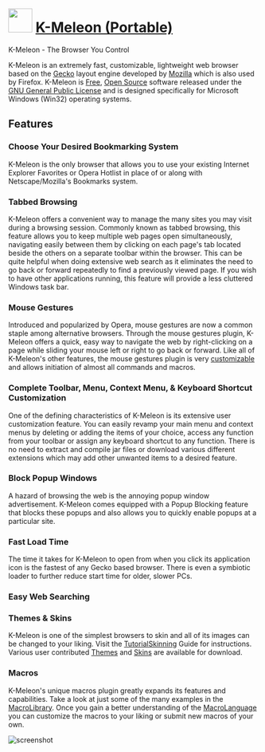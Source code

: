 ﻿# <img src="https://cdn.jsdelivr.net/gh/chtof/chocolatey-packages/manual/k-meleon.portable/k-meleon.portable.png" width="48" height="48"/> [K-Meleon (Portable)](https://chocolatey.org/packages/k-meleon.portable)

K-Meleon - The Browser You Control

K-Meleon is an extremely fast, customizable, lightweight web browser based on the [Gecko](http://developer.mozilla.org/en/docs/Gecko) layout engine developed by [Mozilla](http://www.mozilla.org) which is also used by Firefox. K-Meleon is [Free](http://www.gnu.org/philosophy/free-sw.html), [Open Source](http://www.opensource.org/docs/definition.php) software released under the [GNU General Public License](http://www.gnu.org/licenses/licenses.html) and is designed specifically for Microsoft Windows (Win32) operating systems.

## Features

### Choose Your Desired Bookmarking System
K-Meleon is the only browser that allows you to use your existing Internet Explorer Favorites or Opera Hotlist in place of or along with Netscape/Mozilla's Bookmarks system.

### Tabbed Browsing
K-Meleon offers a convenient way to manage the many sites you may visit during a browsing session. Commonly known as tabbed browsing, this feature allows you to keep multiple web pages open simultaneously, navigating easily between them by clicking on each page's tab located beside the others on a separate toolbar within the browser. This can be quite helpful when doing extensive web search as it eliminates the need to go back or forward repeatedly to find a previously viewed page. If you wish to have other applications running, this feature will provide a less cluttered Windows task bar.

### Mouse Gestures
Introduced and popularized by Opera, mouse gestures are now a common staple among alternative browsers. Through the mouse gestures plugin, K-Meleon offers a quick, easy way to navigate the web by right-clicking on a page while sliding your mouse left or right to go back or forward. Like all of K-Meleon's other features, the mouse gestures plugin is very [customizable](http://kmeleon.sourceforge.net/wiki/index.php?id=MouseGestures) and allows initiation of almost all commands and macros.

### Complete Toolbar, Menu, Context Menu, & Keyboard Shortcut Customization
One of the defining characteristics of K-Meleon is its extensive user customization feature. You can easily revamp your main menu and context menus by deleting or adding the items of your choice, access any function from your toolbar or assign any keyboard shortcut to any function. There is no need to extract and compile jar files or download various different extensions which may add other unwanted items to a desired feature.

### Block Popup Windows
A hazard of browsing the web is the annoying popup window advertisement. K-Meleon comes equipped with a Popup Blocking feature that blocks these popups and also allows you to quickly enable popups at a particular site.

### Fast Load Time
The time it takes for K-Meleon to open from when you click its application icon is the fastest of any Gecko based browser. There is even a symbiotic loader to further reduce start time for older, slower PCs.

### Easy Web Searching

### Themes & Skins
K-Meleon is one of the simplest browsers to skin and all of its images can be changed to your liking. Visit the [TutorialSkinning](http://kmeleonbrowser.org/wiki/TutorialSkinning) Guide for instructions. Various user contributed [Themes](http://kmeleonbrowser.org/wiki/KMeleonThemesWiki) and [Skins](http://kmeleonbrowser.org/wiki/SkinsAndThrobbers) are available for download.

### Macros
K-Meleon's unique macros plugin greatly expands its features and capabilities. Take a look at just some of the many examples in the [MacroLibrary](http://kmeleonbrowser.org/wiki/MacroLibrary). Once you gain a better understanding of the [MacroLanguage](http://kmeleonbrowser.org/wiki/MacroLanguage) you can customize the macros to your liking or submit new macros of your own.

![screenshot](https://cdn.jsdelivr.net/gh/chtof/chocolatey-packages/manual/k-meleon.portable/screenshot.png)